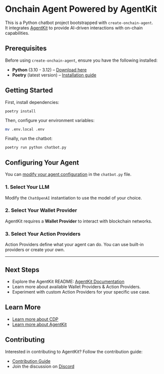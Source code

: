 # Onchain Agent Powered by AgentKit

This is a Python chatbot project bootstrapped with `create-onchain-agent`.  
It integrates [AgentKit](https://github.com/coinbase/agentkit) to provide AI-driven interactions with on-chain capabilities.

## Prerequisites

Before using `create-onchain-agent`, ensure you have the following installed:

- **Python** (3.10 - 3.12) – [Download here](https://www.python.org/downloads/)
- **Poetry** (latest version) – [Installation guide](https://python-poetry.org/docs/#installation)

## Getting Started

First, install dependencies:

`poetry install`

Then, configure your environment variables:

```sh
mv .env.local .env
```

Finally, run the chatbot:

`poetry run python chatbot.py`

## Configuring Your Agent

You can [modify your agent configuration](https://github.com/coinbase/agentkit/tree/main/typescript/agentkit#usage) in the `chatbot.py` file.

### 1. Select Your LLM  
Modify the `ChatOpenAI` instantiation to use the model of your choice.

### 2. Select Your Wallet Provider  
AgentKit requires a **Wallet Provider** to interact with blockchain networks.

### 3. Select Your Action Providers  
Action Providers define what your agent can do. You can use built-in providers or create your own.

---

## Next Steps

- Explore the AgentKit README: [AgentKit Documentation](https://github.com/coinbase/agentkit)
- Learn more about available Wallet Providers & Action Providers.
- Experiment with custom Action Providers for your specific use case.

## Learn More

- [Learn more about CDP](https://docs.cdp.coinbase.com/)
- [Learn more about AgentKit](https://docs.cdp.coinbase.com/agentkit/docs/welcome)


## Contributing

Interested in contributing to AgentKit? Follow the contribution guide:

- [Contribution Guide](https://github.com/coinbase/agentkit/blob/main/CONTRIBUTING.md)
- Join the discussion on [Discord](https://discord.gg/CDP)
